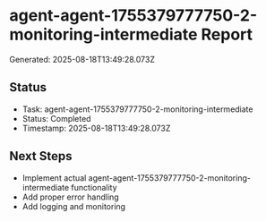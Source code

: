 # agent-agent-1755379777750-2-monitoring-intermediate Report

Generated: 2025-08-18T13:49:28.073Z

## Status
- Task: agent-agent-1755379777750-2-monitoring-intermediate
- Status: Completed
- Timestamp: 2025-08-18T13:49:28.073Z

## Next Steps
- Implement actual agent-agent-1755379777750-2-monitoring-intermediate functionality
- Add proper error handling
- Add logging and monitoring
